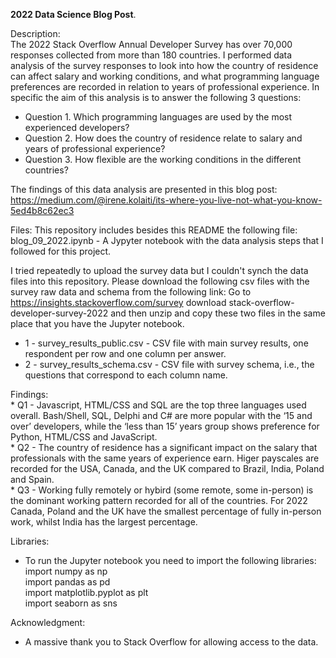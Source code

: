 **2022 Data Science Blog Post**. 
  
Description:  
The 2022 Stack Overflow Annual Developer Survey has over 70,000 responses collected from more than 180 countries. I performed data analysis of the survey responses to look into how the country of residence can affect salary and working conditions, and what programming language preferences are recorded in relation to years of professional experience. In specific the aim of this analysis is to answer the following 3 questions:  
* Question 1. Which programming languages are used by the most experienced developers?  
* Question 2. How does the country of residence relate to salary and years of professional experience?  
* Question 3. How flexible are the working conditions in the different countries?   
    
The findings of this data analysis are presented in this blog post:  
https://medium.com/@irene.kolaiti/its-where-you-live-not-what-you-know-5ed4b8c62ec3

Files:
This repository includes besides this README the following file:  
blog_09_2022.ipynb - A Jypyter notebook with the data analysis steps that I followed for this project.  
  
I tried repeatedly to upload the survey data but I couldn't synch the data files into this repository. 
Please download the following csv files with the survey raw data and schema from the following link: 
Go to https://insights.stackoverflow.com/survey download stack-overflow-developer-survey-2022 and then unzip and copy these two files in the same place that you have the Jupyter notebook.   
* 1 - survey_results_public.csv - CSV file with main survey results, one respondent per row and one column per answer.   
* 2 - survey_results_schema.csv - CSV file with survey schema, i.e., the questions that correspond to each column name.   

Findings:  
    * Q1 - Javascript, HTML/CSS and SQL are the top three languages used overall. Bash/Shell, SQL, Delphi and C# are more popular with the ‘15 and over’ developers, while the ‘less than 15’ years group shows preference for Python, HTML/CSS and JavaScript.  
    * Q2 - The country of residence has a significant impact on the salary that professionals with the same years of experience earn. Higer payscales are recorded for the USA, Canada, and the UK compared to Brazil, India, Poland and Spain.  
    * Q3 - Working fully remotely or hybird (some remote, some in-person) is the dominant working pattern recorded for all of the countries. For 2022 Canada, Poland and the UK have the smallest percentage of fully in-person work, whilst India has the largest percentage.   

Libraries:
* To run the Jupyter notebook you need to import the following libraries: 
import numpy as np   
import pandas as pd   
import matplotlib.pyplot as plt   
import seaborn as sns   
    
Acknowledgment: 
* A massive thank you to Stack Overflow for allowing access to the data.
